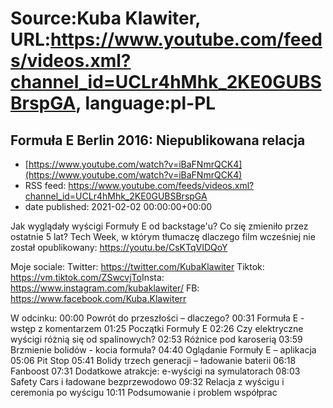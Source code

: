 # Source:Kuba Klawiter, URL:https://www.youtube.com/feeds/videos.xml?channel_id=UCLr4hMhk_2KE0GUBSBrspGA, language:pl-PL

## Formuła E Berlin 2016: Niepublikowana relacja
 - [https://www.youtube.com/watch?v=iBaFNmrQCK4](https://www.youtube.com/watch?v=iBaFNmrQCK4)
 - RSS feed: https://www.youtube.com/feeds/videos.xml?channel_id=UCLr4hMhk_2KE0GUBSBrspGA
 - date published: 2021-02-02 00:00:00+00:00

Jak wyglądały wyścigi Formuły E od backstage'u? Co się zmieniło przez ostatnie 5 lat?
Tech Week, w którym tłumaczę dlaczego film wcześniej nie został opublikowany: https://youtu.be/CsKTqVIDQoY

Moje sociale: 
Twitter: https://twitter.com/KubaKlawiter
Tiktok: https://vm.tiktok.com/ZSwcvjTo​
Insta: https://www.instagram.com/kubaklawiter/
FB: https://www.facebook.com/Kuba.Klawiterr

W odcinku:
00:00 Powrót do przeszłości – dlaczego?
00:31 Formuła E - wstęp z komentarzem
01:25 Początki Formuły E
02:26 Czy elektryczne wyścigi różnią się od spalinowych?
02:53 Różnice pod karoserią
03:59 Brzmienie bolidów - kocia formuła?
04:40 Oglądanie Formuły E – aplikacja
05:06 Pit Stop
05:41 Bolidy trzech generacji – ładowanie baterii
06:18 Fanboost
07:31 Dodatkowe atrakcje: e-wyścigi na symulatorach
08:03 Safety Cars i ładowane bezprzewodowo
09:32 Relacja z wyścigu i ceremonia po wyścigu
10:11 Podsumowanie i problem współprac

